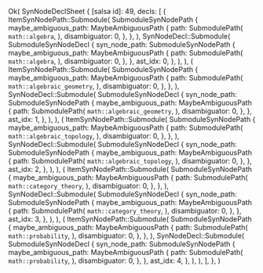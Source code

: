 Ok(
    SynNodeDeclSheet {
        [salsa id]: 49,
        decls: [
            (
                ItemSynNodePath::Submodule(
                    SubmoduleSynNodePath {
                        maybe_ambiguous_path: MaybeAmbiguousPath {
                            path: SubmodulePath(
                                `math::algebra`,
                            ),
                            disambiguator: 0,
                        },
                    },
                ),
                SynNodeDecl::Submodule(
                    SubmoduleSynNodeDecl {
                        syn_node_path: SubmoduleSynNodePath {
                            maybe_ambiguous_path: MaybeAmbiguousPath {
                                path: SubmodulePath(
                                    `math::algebra`,
                                ),
                                disambiguator: 0,
                            },
                        },
                        ast_idx: 0,
                    },
                ),
            ),
            (
                ItemSynNodePath::Submodule(
                    SubmoduleSynNodePath {
                        maybe_ambiguous_path: MaybeAmbiguousPath {
                            path: SubmodulePath(
                                `math::algebraic_geometry`,
                            ),
                            disambiguator: 0,
                        },
                    },
                ),
                SynNodeDecl::Submodule(
                    SubmoduleSynNodeDecl {
                        syn_node_path: SubmoduleSynNodePath {
                            maybe_ambiguous_path: MaybeAmbiguousPath {
                                path: SubmodulePath(
                                    `math::algebraic_geometry`,
                                ),
                                disambiguator: 0,
                            },
                        },
                        ast_idx: 1,
                    },
                ),
            ),
            (
                ItemSynNodePath::Submodule(
                    SubmoduleSynNodePath {
                        maybe_ambiguous_path: MaybeAmbiguousPath {
                            path: SubmodulePath(
                                `math::algebraic_topology`,
                            ),
                            disambiguator: 0,
                        },
                    },
                ),
                SynNodeDecl::Submodule(
                    SubmoduleSynNodeDecl {
                        syn_node_path: SubmoduleSynNodePath {
                            maybe_ambiguous_path: MaybeAmbiguousPath {
                                path: SubmodulePath(
                                    `math::algebraic_topology`,
                                ),
                                disambiguator: 0,
                            },
                        },
                        ast_idx: 2,
                    },
                ),
            ),
            (
                ItemSynNodePath::Submodule(
                    SubmoduleSynNodePath {
                        maybe_ambiguous_path: MaybeAmbiguousPath {
                            path: SubmodulePath(
                                `math::category_theory`,
                            ),
                            disambiguator: 0,
                        },
                    },
                ),
                SynNodeDecl::Submodule(
                    SubmoduleSynNodeDecl {
                        syn_node_path: SubmoduleSynNodePath {
                            maybe_ambiguous_path: MaybeAmbiguousPath {
                                path: SubmodulePath(
                                    `math::category_theory`,
                                ),
                                disambiguator: 0,
                            },
                        },
                        ast_idx: 3,
                    },
                ),
            ),
            (
                ItemSynNodePath::Submodule(
                    SubmoduleSynNodePath {
                        maybe_ambiguous_path: MaybeAmbiguousPath {
                            path: SubmodulePath(
                                `math::probability`,
                            ),
                            disambiguator: 0,
                        },
                    },
                ),
                SynNodeDecl::Submodule(
                    SubmoduleSynNodeDecl {
                        syn_node_path: SubmoduleSynNodePath {
                            maybe_ambiguous_path: MaybeAmbiguousPath {
                                path: SubmodulePath(
                                    `math::probability`,
                                ),
                                disambiguator: 0,
                            },
                        },
                        ast_idx: 4,
                    },
                ),
            ),
        ],
    },
)